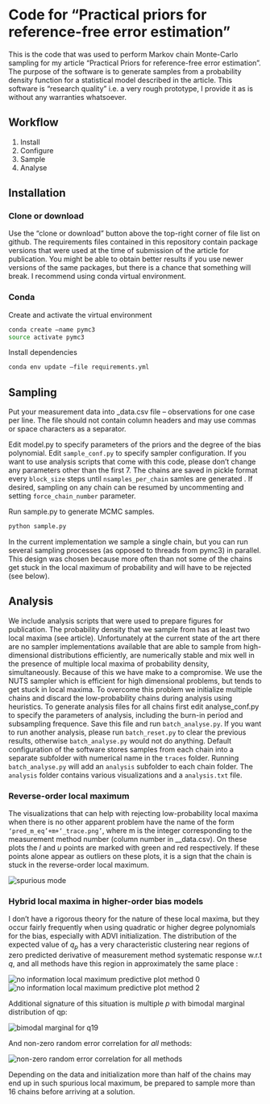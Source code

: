 # Code for “Practical priors for reference-free error estimation” 
This is the code that was used to perform Markov chain Monte-Carlo sampling for
my article “Practical Priors for reference-free error estimation”. The purpose
of the software is to generate samples from a probability density function for a
statistical model described in the article. This software is “research quality”
i.e. a very rough prototype, I provide it as is without any warranties
whatsoever.

## Workflow

1. Install
1. Configure
1. Sample
1. Analyse

## Installation
### Clone or download
Use the “clone or download” button above the top-right corner of file list on github.
The requirements files contained in this repository contain package versions
that were used at the time of submission of the article for publication. You
might be able to obtain better results if you use newer versions of the same
packages, but there is a chance that something will break.
I recommend using conda virtual environment.
### Conda
Create and activate the virtual environment

``` bash
conda create –name pymc3
source activate pymc3
```

Install dependencies

``` bash
conda env update –file requirements.yml
```

## Sampling 


Put your measurement data into _data.csv file – observations for one case per
line. The file should not contain column headers and may use commas or space
characters as a separator.

Edit model.py to specify parameters of the priors and the degree of the bias polynomial.
Edit `sample_conf.py` to specify sampler configuration. If you want to use
analysis scripts that come with this code, please don’t change any parameters
other than the first 7. The chains are saved in pickle format every `block_size`
steps until `nsamples_per_chain` samles are generated . If desired, sampling on
any chain can be resumed by uncommenting and setting `force_chain_number` parameter.

 Run sample.py to generate MCMC samples.

``` bash
python sample.py
```

In the current implementation we sample a single chain, but you can run several
sampling processes (as opposed to threads from pymc3) in parallel. This design
was chosen because more often than not some of the chains get stuck in the local
maximum of probability and will have to be rejected (see below).

## Analysis

We include analysis scripts that were used to prepare figures for publication.
The probability density that we sample from has at least two local maxima (see
article). Unfortunately at the current state of the art there are no sampler
implementations available that are able to sample from high-dimensional
distributions efficiently, are numerically stable and mix well in the presence
of multiple local maxima of probability density, simultaneously. Because of this
we have make to a compromise. We use the NUTS sampler which is efficient for
high dimensional problems, but tends to get stuck in local maxima. To overcome
this problem we initialize multiple chains and discard the low-probability
chains during analysis using heuristics. To generate analysis files for all
chains first edit analyse_conf.py to specify the parameters of analysis,
including the burn-in period and subsampling frequence. Save this file and run
`batch_analyse.py`. If you want to run another analysis, please run
`batch_reset.py` to clear the previous results, otherwise `batch_analyse.py`
would not do anything. Default configuration of the software stores samples from
each chain into a separate subfolder with numerical name in the `traces` folder.
Running `batch_analyse.py` will add an `analysis` subfolder to each chain
folder. The `analysis` folder contains various visualizations and a
`analysis.txt` file.

### Reverse-order local maximum

The visualizations that can help with rejecting low-probability local maxima
when there is no other apparent problem have the name of the form
`‘pred_m_eq’+m+‘_trace.png’`, where m is the integer corresponding to the
measurement method number (column number in __data.csv). On these plots the $l$
and $u$ points are marked with green and red respectively. If these points alone
appear as outliers on these plots, it is a sign that the chain is stuck in the
reverse-order local maximum.

![spurious mode](docs/images/reverse/pred_m_eq_3_trace.png)

### Hybrid local maxima in higher-order bias models

I don’t have a rigorous theory for the nature of these local maxima, but they
occur fairly frequently when using quadratic or higher degree polynomials for
the bias, especially with ADVI initialization. The distribution of the expected
value of $q_p$ has a very characteristic clustering near regions of zero
predicted derivative of measurement method systematic response w.r.t $q$, and
all methods have this region in approximately the same place :


![no information local maximum predictive plot method 0](docs/images/spur/pred_m_eq_0_trace.png)
![no information local maximum predictive plot method 2](docs/images/spur/pred_m_eq_2_trace.png)

Additional signature of this situation is multiple $p$ with  bimodal marginal distribution of qp:

![bimodal marginal for q19](docs/images/spur/q19.png)

And non-zero random error correlation for *all* methods:

![non-zero random error correlation for all methods](docs/images/spur/histR.png)
















Depending on the data and initialization more than half of the chains may end up in such spurious local maximum, be prepared to sample more than 16 chains before arriving at a solution.

